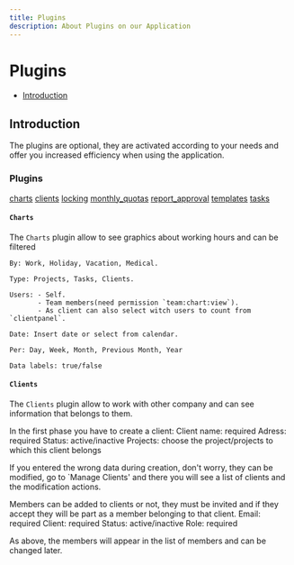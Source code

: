 ```yaml
---
title: Plugins
description: About Plugins on our Application
---
```



# Plugins

- [Introduction](#introduction)

<a name="introduction"></a>
## Introduction

The plugins are optional, they are activated according to your needs and offer you increased efficiency when using the application.

<a name="plugins"></a>
### Plugins

<div class="plugins" markdown="1">

[charts](#plugin-charts)
[clients](#plugin-clients)
[locking](#plugin-locking)
[monthly_quotas](#plugin-monthly_quotas)
[report_approval](#plugin-report_approval)
[templates](#plugin-templates)
[tasks](#plugin-tasks)

</div>

<a name="plugin-charts"></a>
#### `Charts`

The `Charts` plugin allow to see graphics about working hours and can be filtered

    By: Work, Holiday, Vacation, Medical.
    
    Type: Projects, Tasks, Clients.
    
    Users: - Self.
           - Team members(need permission `team:chart:view`).
           - As client can also select witch users to count from `clientpanel`.

    Date: Insert date or select from calendar.

    Per: Day, Week, Month, Previous Month, Year

    Data labels: true/false

<a name="plugin-clients"></a>
#### `Clients`

The `Clients` plugin allow to work with other company and can see information that belongs to them.

In the first phase you have to create a client:
    Client name: required
    Adress: required
    Status: active/inactive
    Projects: choose the project/projects to which this client belongs

If you entered the wrong data during creation, don't worry, they can be modified, go to `Manage Clients' and there you will see a list of clients and the modification actions.

Members can be added to clients or not, they must be invited and if they accept they will be part as a member belonging to that client.
    Email: required
    Client: required
    Status: active/inactive
    Role: required

As above, the members will appear in the list of members and can be changed later.